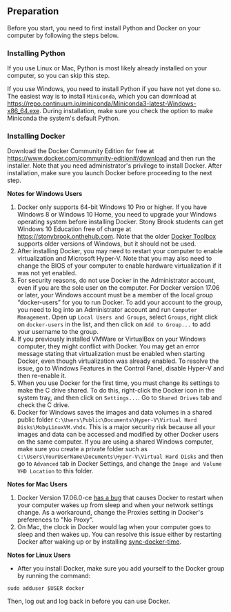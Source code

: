 ## Preparation
Before you start, you need to first install Python and Docker on your computer by following the steps below.

### Installing Python
If you use Linux or Mac, Python is most likely already installed on your computer, so you can skip this step.

If you use Windows, you need to install Python if you have not yet done so. The easiest way is to install `Miniconda`, which you can download at https://repo.continuum.io/miniconda/Miniconda3-latest-Windows-x86_64.exe. During installation, make sure you check the option to make Miniconda the system's default Python.

### Installing Docker
Download the Docker Community Edition for free at https://www.docker.com/community-edition#/download and then run the installer. Note that you need administrator's privilege to install Docker. After installation, make sure you launch Docker before proceeding to the next step.

**Notes for Windows Users**
1. Docker only supports 64-bit Windows 10 Pro or higher. If you have Windows 8 or Windows 10 Home, you need to upgrade your Windows operating system before installing Docker. Stony Brook students can get Windows 10 Education free of charge at https://stonybrook.onthehub.com. Note that the older [Docker Toolbox](https://www.docker.com/products/docker-toolbox) supports older versions of Windows, but it should not be used.
2. After installing Docker, you may need to restart your computer to enable virtualization and Microsoft Hyper-V. Note that you may also need to change the BIOS of your computer to enable hardware virtualization if it was not yet enabled.
3. For security reasons, do not use Docker in the Administrator account, even if you are the sole user on the computer. For Docker version 17.06 or later, your Windows account must be a member of the local group “docker-users” for you to run Docker. To add your account to the group, you need to log into an Administrator account and run `Computer Management`. Open up `Local Users and Groups`, select `Groups`, right click on `docker-users` in the list, and then click on `Add to Group...` to add your username to the group.
4. If you previously installed VMWare or VirtualBox on your Windows computer, they might conflict with Docker. You may get an error message stating that virtualization must be enabled when starting Docker, even though virtualization was already enabled. To resolve the issue, go to Windows Features in the Control Panel, disable Hyper-V and then re-enable it.
5. When you use Docker for the first time, you must change its settings to make the C drive shared. To do this, right-click the Docker icon in the system tray, and then click on `Settings...`. Go to `Shared Drives` tab and check the C drive.
6. Docker for Windows saves the images and data volumes in a shared public folder `C:\Users\Public\Documents\Hyper-V\Virtual Hard Disks\MobyLinuxVM.vhdx`. This is a major security risk because all your images and data can be accessed and modified by other Docker users on the same computer. If you are using a shared Windows computer, make sure you create a private folder such as `C:\Users\YourUserName\Documents\Hyper-V\Virtual Hard Disks` and then go to `Advanced` tab in Docker Settings, and change the `Image and Volume VHD Location` to this folder.

**Notes for Mac Users**
1. Docker Version 17.06.0-ce [has a bug](https://github.com/docker/for-mac/issues/1809) that causes Docker to restart when your computer wakes up from sleep and when your network settings change. As a workaround, change the Proxies setting in Docker's preferences to "No Proxy".
2. On Mac, the clock in Docker would lag when your computer goes to sleep and then wakes up. You can resolve this issue either by restarting Docker after waking up or by installing [sync-docker-time](https://github.com/x11vnc/sync-docker-time).

**Notes for Linux Users**
* After you install Docker, make sure you add yourself to the Docker group by running the command:
```
sudo adduser $USER docker
```
Then, log out and log back in before you can use Docker.
